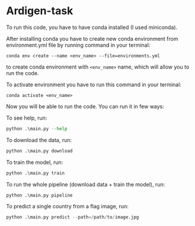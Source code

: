 # Ardigen-task

To run this code, you have to have conda installed (I used miniconda).

After installing conda you have to create new conda environment from environment.yml file by running command in your terminal:

``` 
conda env create --name <env_name> --file=environments.yml
```
to create conda environment with `<env_name>` name, which will allow you to run the code.

To activate environment you have to run this command in your terminal:

``` 
conda activate <env_name>
```

Now you will be able to run the code. You can run it in few ways: 

To see help, run:

```python
python .\main.py --help
```

To download the data, run:

```python
python .\main.py download
```

To train the model, run:

```python
python .\main.py train
```

To run the whole pipeline (download data + train the model), run:

```python
python .\main.py pipeline
```

To predict a single country from a flag image, run:

```python
python .\main.py predict --path=/path/to/image.jpg
```

